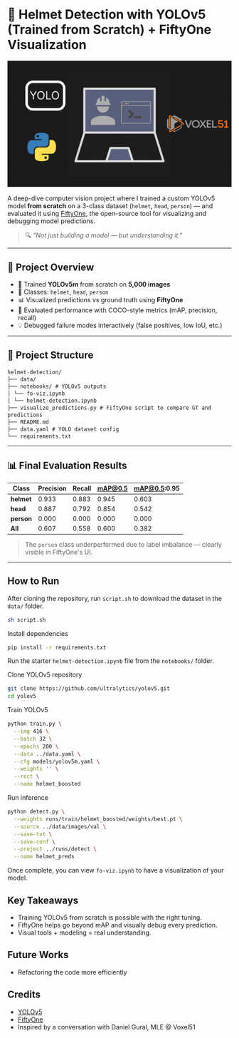 # 🦺 Helmet Detection with YOLOv5 (Trained from Scratch) + FiftyOne Visualization

![Project Banner](assets/banner.png)

A deep-dive computer vision project where I trained a custom YOLOv5 model **from scratch** on a 3-class dataset (`helmet`, `head`, `person`) — and evaluated it using [FiftyOne](https://voxel51.com/fiftyone/), the open-source tool for visualizing and debugging model predictions.

> 🔍 *"Not just building a model — but understanding it."*

---

## 🚀 Project Overview

- 🔧 Trained **YOLOv5m** from scratch on **5,000 images**
- 🧠 Classes: `helmet`, `head`, `person`
- 📊 Visualized predictions vs ground truth using **FiftyOne**
- 🧪 Evaluated performance with COCO-style metrics (mAP, precision, recall)
- 💡 Debugged failure modes interactively (false positives, low IoU, etc.)

---

## 📁 Project Structure

```
helmet-detection/
├── data/
├── notebooks/ # YOLOv5 outputs
│ └── fo-viz.ipynb
│ └── helmet-detection.ipynb
├── visualize_predictions.py # FiftyOne script to compare GT and predictions
├── README.md
├── data.yaml # YOLO dataset config
└── requirements.txt
```

---

## 📊 Final Evaluation Results

| Class    | Precision | Recall | mAP@0.5 | mAP@0.5:0.95 |
|----------|-----------|--------|--------|---------------|
| **helmet** | 0.933     | 0.883  | 0.945  | 0.603         |
| **head**   | 0.887     | 0.792  | 0.854  | 0.542         |
| **person** | 0.000     | 0.000  | 0.000  | 0.000         |
| **All**    | 0.607     | 0.558  | 0.600  | 0.382         |

> The `person` class underperformed due to label imbalance — clearly visible in FiftyOne's UI.

---

## How to Run 

After cloning the repository, run `script.sh` to download the dataset in the `data/` folder. 

```bash 
sh script.sh 
``` 

Install dependencies 

```bash 
pip install -r requirements.txt 
``` 

Run the starter `helmet-detection.ipynb` file from the `notebooks/` folder. 

Clone YOLOv5 repository 

```bash 
git clone https://github.com/ultralytics/yolov5.git 
cd yolov5
``` 

Train YOLOv5 

```bash 
python train.py \
  --img 416 \
  --batch 32 \
  --epochs 200 \
  --data ../data.yaml \
  --cfg models/yolov5m.yaml \
  --weights '' \
  --rect \
  --name helmet_boosted
``` 

Run inference 

```bash 
python detect.py \
  --weights runs/train/helmet_boosted/weights/best.pt \
  --source ../data/images/val \
  --save-txt \
  --save-conf \
  --project ../runs/detect \
  --name helmet_preds
``` 

Once complete, you can view `fo-viz.ipynb` to have a visualization of your model. 

## Key Takeaways
- Training YOLOv5 from scratch is possible with the right tuning.
- FiftyOne helps go beyond mAP and visually debug every prediction.
- Visual tools + modeling = real understanding. 

## Future Works 
- Refactoring the code more efficiently 

## Credits 
- [YOLOv5](https://github.com/ultralytics/yolov5)
- [FiftyOne](https://github.com/voxel51/fiftyone)
- Inspired by a conversation with Daniel Gural, MLE @ Voxel51